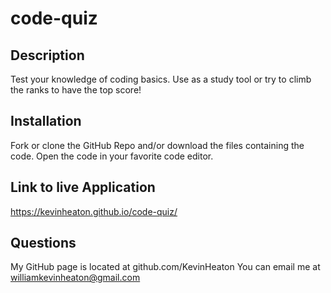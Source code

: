 # code-quiz

## Description
Test your knowledge of coding basics. Use as a study tool or try to climb the ranks to have the top score!

## Installation
Fork or clone the GitHub Repo and/or download the files containing the code. Open the code in your favorite code editor.

## Link to live Application
https://kevinheaton.github.io/code-quiz/

## Questions
My GitHub page is located at github.com/KevinHeaton You can email me at williamkevinheaton@gmail.com
